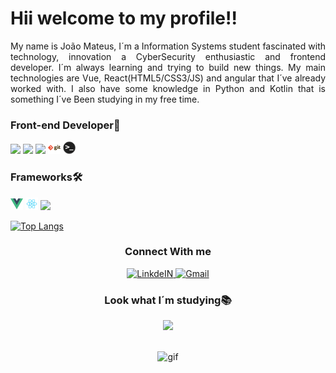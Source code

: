 
<h1 >Hii welcome to my profile!!</h1> 

  <p  align="justify">My name is João Mateus, I´m a Information Systems student fascinated with technology, innovation a CyberSecurity enthusiastic and frontend developer. 
  I´m always learning and trying to build new things. My main technologies are Vue, React(HTML5/CSS3/JS) and angular that I´ve already worked with. I also have some knowledge in Python and Kotlin that is something I´ve Been studying in my free time.</p>


<div float="left">
 
  <h3 align="left">Front-end Developer🎨</h3>
    <code><img height="20"<img src="https://user-images.githubusercontent.com/80249973/126726480-1285c6c4-d83b-4c84-9470-5a93c983acc4.png"></code>
    <code><img height="20"<img src="https://www.seekpng.com/png/full/80-803501_javascript-logo-logo-de-java-script-png.png"></code>
    <code><img height="20"<img src="https://cdn.iconscout.com/icon/free/png-512/typescript-1174965.png"></code>
    <code><img height="20" src="https://raw.githubusercontent.com/github/explore/80688e429a7d4ef2fca1e82350fe8e3517d3494d/topics/git/git.png"></code>
    <code><img height="20" src="https://raw.githubusercontent.com/github/explore/80688e429a7d4ef2fca1e82350fe8e3517d3494d/topics/terminal/terminal.png"></code>
  
   <h3 align="left"> Frameworks🛠️</h3>
   <code><img height="20" src="https://raw.githubusercontent.com/github/explore/80688e429a7d4ef2fca1e82350fe8e3517d3494d/topics/vue/vue.png"></code>            
   <code><img height="20" src="https://raw.githubusercontent.com/github/explore/80688e429a7d4ef2fca1e82350fe8e3517d3494d/topics/react/react.png"></code>                  <code><img height="20" src="https://brandslogos.com/wp-content/uploads/images/large/angular-icon-logo.png"></code>                                                         
  </div>                    
                                                                                                  
<div align="left">
  
[![Top Langs](https://github-readme-stats.vercel.app/api/top-langs/?username=joaomateuus&layout=compact&theme=tokyonight)](https://github.com/joaomateuus/github-readme-stats)
  
</div>                                                                                                                                                                                                   
 <div align="center">
 <h3 height="50" width="60">Connect With me</h3>
  <a target="_blank" href="https://www.linkedin.com/in/jo%C3%A3omateus-/">
    <img alt="LinkdeIN" width="22px" src="https://cdn.jsdelivr.net/npm/simple-icons@v3/icons/linkedin.svg" />
  </a>
 
  <a target="_blank" href="mailto:joaomateusmoraisdeamaral@gmail.com">
    <img alt="Gmail" width="22px" src="https://cdn.jsdelivr.net/npm/simple-icons@v3/icons/gmail.svg" />
  </a>
</div>

 <div align="center">
   <h3 height="50" width="60">Look what I´m studying📚</h3>
     <a target="_blank" href="">
      <img  align="left "src="https://upload.wikimedia.org/wikipedia/commons/4/45/Notion_app_logo.png?20200221181224" heigth="50" width="60" />
    </a>
</div>
 
 <br>
 
 <div align="center">
 
![gif](https://c.tenor.com/mCiM7CmGGI4AAAAC/naruto.gif)

 </div>

  



